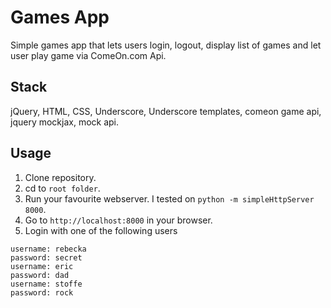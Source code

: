 # Games App

Simple games app that lets users login, logout, display list of games and let user play game via ComeOn.com Api.

## Stack

jQuery, HTML, CSS, Underscore, Underscore templates, comeon game api, jquery mockjax, mock api.

## Usage

1. Clone repository.
2. cd to `root folder`.
3. Run your favourite webserver. I tested on `python -m simpleHttpServer 8000`.
4. Go to `http://localhost:8000` in your browser.
5. Login with one of the following users

````
username: rebecka
password: secret
username: eric
password: dad
username: stoffe
password: rock
````